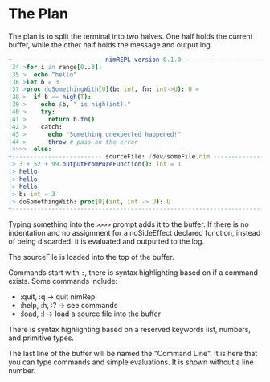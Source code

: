 The Plan
===

The plan is to split the terminal into two halves. One half holds the current
buffer, while the other half holds the message and output log.

```nim
+------------------------- nimREPL version 0.1.0 -----------------------------+
|34 >for i in range[0..3]:                                                    |
|35 >  echo "hello"                                                           |
|36 >let b = 3                                                                |
|37 >proc doSomethingWith[U](b: int, fn: int->U): U =                         |
|38 >  if b == high(T):                                                       |
|39 >    echo $b, " is high(int)."                                            |
|40 >    try:                                                                 |
|41 >      return b.fn()                                                      |
|42 >    catch:                                                               |
|43 >      echo "Something unexpected happened!"                              |
|44 >      throw # pass on the error                                          |
|>>>>  else:                                                                  |
+------------------------- sourceFile: /dev/someFile.nim ---------------------+
|> 3 + 52 + 99.outputFromPureFunction(): int = 1                              |
|> hello                                                                      |
|> hello                                                                      |
|> hello                                                                      |
|> b: int = 3                                                                 |
|> doSomethingWith: proc[U](int, int -> U): U                                 |
+-----------------------------------------------------------------------------+
```

Typing something into the `>>>>` prompt adds it to the buffer. If there is no
indentation and no assignment for a noSideEffect declared function,
instead of being discarded: it is evaluated and outputted to the log.

The sourceFile is loaded into the top of the buffer.

Commands start with `:`, there is syntax highlighting based on if a command
exists. Some commands include:
+ :quit, :q     -> quit nimRepl
+ :help, :h, :? -> see commands
+ :load, :l     -> load a source file into the buffer

There is syntax highlighting based on a reserved keywords list, numbers,
and primitive types.

The last line of the buffer will be named the "Command Line". It is here that
you can type commands and simple evaluations. It is shown without a line
number.
